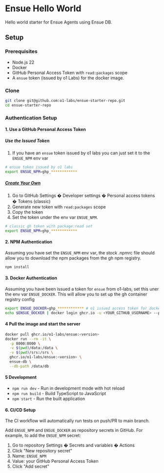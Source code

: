 # Ensue Hello World

Hello world starter for Ensue Agents using Ensue DB.

## Setup

### Prerequisites

- Node.js 22
- Docker
- GitHub Personal Access Token with `read:packages` scope
- A `ensue` token (issued by o1 Labs) for the docker image.

### Clone
```bash
git clone git@github.com:o1-labs/ensue-starter-repo.git
cd ensue-starter-repo
```

### Authentication Setup

#### 1. Use a GitHub Personal Access Token

##### Use the Issued Token
1. If you have an `ensue` token issued by o1 labs you can just set it to the `ENSUE_NPM` env var
```bash
# ensue token issued by o1 labs
export ENSUE_NPM=ghp_************
```

##### [Create Your Own](https://docs.github.com/en/authentication/keeping-your-account-and-data-secure/managing-your-personal-access-tokens#personal-access-tokens-classic)
1. Go to GitHub Settings � Developer settings � Personal access tokens � Tokens (classic)
2. Generate new token with `read:packages` scope
3. Copy the token
4. Set the token under the env var `ENSUE_NPM`.
```bash
# classic gh token with package:read set
export ENSUE_NPM=ghp_************
```

#### 2. NPM Authentication

Assuming you have set the `ENSUE_NPM` env var, the stock .npmrc file should allow you to download the npm packages
from the gh npm registry.

```bash
npm install
```

#### 3. Docker Authentication

Assuming you have been issued a token for `ensue` from o1-labs, set this uner the env var `ENSUE_DOCKER`.
This will allow you to set up the gh container registry config

```bash
export ENSUE_DOCKER=ghp_************ # o1 issued access token for docker registry access
echo $ENSUE_DOCKER | docker login ghcr.io -u <YOUR_GITHUB_USERNAME> --password-stdin
```

#### 4 Pull the image and start the server

```bash
docker pull ghcr.io/o1-labs/ensue:<version>
docker run --rm -it \
  -p 8000:8000 \
  -v $(pwd)/data:/data \
  -v $(pwd)/srs:/srs \
  ghcr.io/o1-labs/ensue:<version> \
  ensue-db \
  --db-path /data/db
```

#### 5 Development

- `npm run dev` - Run in development mode with hot reload
- `npm run build` - Build TypeScript to JavaScript
- `npm start` - Run the built application

#### 6. CI/CD Setup

The CI workflow will automatically run tests on push/PR to main branch.

Add `ENSUE_NPM` and `ENSUE_DOCKER` as repository secrets in GitHub.
For example, to add the `ENSUE_NPM` secret:

1. Go to repository Settings � Secrets and variables � Actions
2. Click "New repository secret"
3. Name: `ENSUE_NPM`
4. Value: your GitHub Personal Access Token
5. Click "Add secret"
